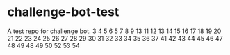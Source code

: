 # challenge-bot-test
A test repo for challenge bot.
3
4
5
6
5
7
8
9
13
11
12
13
14
15
16
17
18
19
20
21
22
23
24
25
26
27
28
29
30
31
32
33
34
35
36
37
41
42
43
44
45
46
47
48
49
48
49
50
52
53
54
